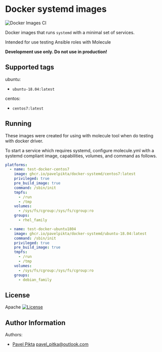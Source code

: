 # Docker systemd images

![Docker Images CI](https://github.com/pavelpikta/docker-systemd/workflows/Docker%20Image%20CI/badge.svg?branch=main)

Docker images that runs `systemd` with a minimal set of services.

Intended for use testing Ansible roles with Molecule

**Development use only. Do not use in production!**

## Supported tags

ubuntu:
* `ubuntu-18.04:latest`

centos:
* `centos7:latest`

## Running

These images were created for using with molecule tool when do testing with docker driver.

To start a service which requires systemd, configure molecule.yml with a systemd compliant image, capabilities, volumes, and command as follows.

```yaml
platforms:
  - name: test-docker-centos7
    image: ghcr.io/pavelpikta/docker-systemd/centos7:latest
    privileged: true
    pre_build_image: true
    command: /sbin/init
    tmpfs:
      - /run
      - /tmp
    volumes:
      - /sys/fs/cgroup:/sys/fs/cgroup:ro
    groups:
      - rhel_family

  - name: test-docker-ubuntu1804
    image: ghcr.io/pavelpikta/docker-systemd/ubuntu-18.04:latest
    command: /sbin/init
    privileged: true
    pre_build_image: true
    tmpfs:
      - /run
      - /tmp
    volumes:
      - /sys/fs/cgroup:/sys/fs/cgroup:ro
    groups:
      - debian_family
```

## License

Apache [![License](https://img.shields.io/badge/license-Apache-green.svg?style=flat)](https://raw.githubusercontent.com/pavelpikta/docker-systemd/main/LICENSE)

## Author Information

Authors:

- [Pavel Pikta](https://github.com/pavelpikta) <pavel_pitka@outlook.com>
